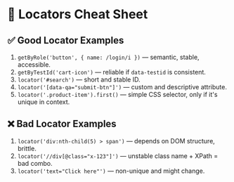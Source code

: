 # 📌 Locators Cheat Sheet

## ✅ Good Locator Examples

1. `getByRole('button', { name: /login/i })` — semantic, stable, accessible.
2. `getByTestId('cart-icon')` — reliable if `data-testid` is consistent.
3. `locator('#search')` — short and stable ID.
4. `locator('[data-qa="submit-btn"]')` — custom and descriptive attribute.
5. `locator('.product-item').first()` — simple CSS selector, only if it's unique in context.

## ❌ Bad Locator Examples

1. `locator('div:nth-child(5) > span')` — depends on DOM structure, brittle.
2. `locator('//div[@class="x-123"]')` — unstable class name + XPath = bad combo.
3. `locator('text="Click here"')` — non-unique and might change.
